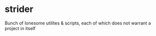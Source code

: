strider
=======

Bunch of lonesome utilites & scripts, each of which does not warrant a project in itself
